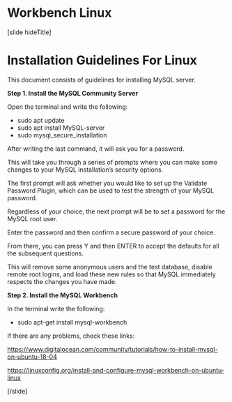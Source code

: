 # Workbench Linux

[slide hideTitle]

# Installation Guidelines For Linux

This document consists of guidelines for installing MySQL server.

**Step 1. Install the MySQL Community Server**

Open the terminal and write the following:
- sudo apt update
- sudo apt install MySQL-server
- sudo mysql_secure_installation

After writing the last command, it will ask you for a password. 

This will take you through a series of prompts where you can make some changes to your MySQL installation’s security options.

The first prompt will ask whether you would like to set up the Validate Password Plugin, which can be used to test the strength of your MySQL password. 

Regardless of your choice, the next prompt will be to set a password for the MySQL root user. 

Enter the password and then confirm a secure password of your choice.

From there, you can press Y and then ENTER to accept the defaults for all the subsequent questions. 

This will remove some anonymous users and the test database, disable remote root logins, and load these new rules so that MySQL immediately respects the changes you have made.

**Step 2. Install the MySQL Workbench**

In the terminal write the following:
- sudo apt-get install mysql-workbench

If there are any problems, check these links:

https://www.digitalocean.com/community/tutorials/how-to-install-mysql-on-ubuntu-18-04

https://linuxconfig.org/install-and-configure-mysql-workbench-on-ubuntu-linux

[/slide]